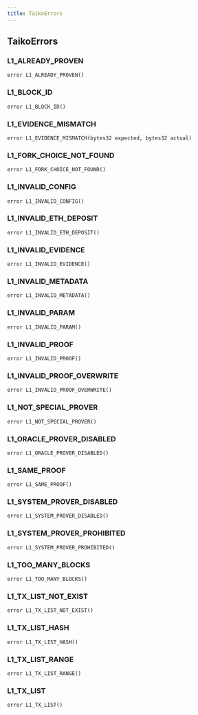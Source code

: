 ```yaml
---
title: TaikoErrors
---
```


## TaikoErrors

### L1_ALREADY_PROVEN

```solidity
error L1_ALREADY_PROVEN()
```

### L1_BLOCK_ID

```solidity
error L1_BLOCK_ID()
```

### L1_EVIDENCE_MISMATCH

```solidity
error L1_EVIDENCE_MISMATCH(bytes32 expected, bytes32 actual)
```

### L1_FORK_CHOICE_NOT_FOUND

```solidity
error L1_FORK_CHOICE_NOT_FOUND()
```

### L1_INVALID_CONFIG

```solidity
error L1_INVALID_CONFIG()
```

### L1_INVALID_ETH_DEPOSIT

```solidity
error L1_INVALID_ETH_DEPOSIT()
```

### L1_INVALID_EVIDENCE

```solidity
error L1_INVALID_EVIDENCE()
```

### L1_INVALID_METADATA

```solidity
error L1_INVALID_METADATA()
```

### L1_INVALID_PARAM

```solidity
error L1_INVALID_PARAM()
```

### L1_INVALID_PROOF

```solidity
error L1_INVALID_PROOF()
```

### L1_INVALID_PROOF_OVERWRITE

```solidity
error L1_INVALID_PROOF_OVERWRITE()
```

### L1_NOT_SPECIAL_PROVER

```solidity
error L1_NOT_SPECIAL_PROVER()
```

### L1_ORACLE_PROVER_DISABLED

```solidity
error L1_ORACLE_PROVER_DISABLED()
```

### L1_SAME_PROOF

```solidity
error L1_SAME_PROOF()
```

### L1_SYSTEM_PROVER_DISABLED

```solidity
error L1_SYSTEM_PROVER_DISABLED()
```

### L1_SYSTEM_PROVER_PROHIBITED

```solidity
error L1_SYSTEM_PROVER_PROHIBITED()
```

### L1_TOO_MANY_BLOCKS

```solidity
error L1_TOO_MANY_BLOCKS()
```

### L1_TX_LIST_NOT_EXIST

```solidity
error L1_TX_LIST_NOT_EXIST()
```

### L1_TX_LIST_HASH

```solidity
error L1_TX_LIST_HASH()
```

### L1_TX_LIST_RANGE

```solidity
error L1_TX_LIST_RANGE()
```

### L1_TX_LIST

```solidity
error L1_TX_LIST()
```
